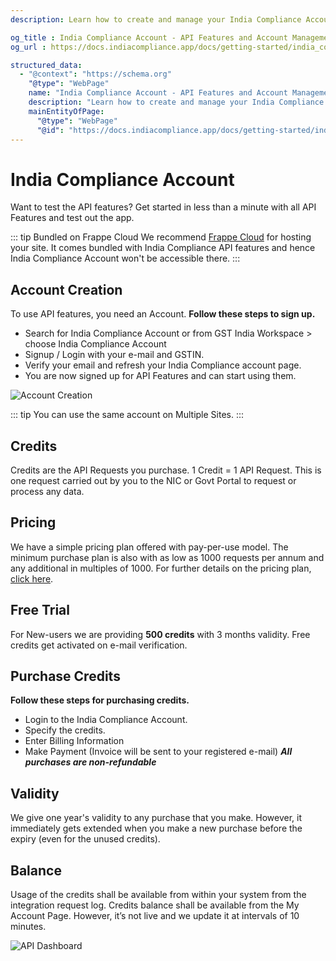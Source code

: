 ```yaml
---
description: Learn how to create and manage your India Compliance Account to access API features, including account creation, credits, pricing, free trial, purchase credits, and more.

og_title : India Compliance Account - API Features and Account Management
og_url : https://docs.indiacompliance.app/docs/getting-started/india_compliance_account

structured_data:
  - "@context": "https://schema.org"
    "@type": "WebPage"
    name: "India Compliance Account - API Features and Account Management"
    description: "Learn how to create and manage your India Compliance Account to access API features, including account creation, credits, pricing, free trial, purchase credits, and more."
    mainEntityOfPage:
      "@type": "WebPage"
      "@id": "https://docs.indiacompliance.app/docs/getting-started/india_compliance_account"
---
```


# India Compliance Account

Want to test the API features?
Get started in less than a minute with all API Features and test out the app.

::: tip Bundled on Frappe Cloud
We recommend [Frappe Cloud](https://frappecloud.com/dashboard/signup?referrer=99df7a8f) for hosting your site. It comes bundled with India Compliance API features and hence India Compliance Account won't be accessible there.
:::

## Account Creation
To use API features, you need an Account.
**Follow these steps to sign up.**

- Search for India Compliance Account or from GST India Workspace > choose India Compliance Account
- Signup / Login with your e-mail and GSTIN.
- Verify your email and refresh your India Compliance account page.
- You are now signed up for API Features and can start using them.

![Account Creation](./assets/ic_account.gif)

::: tip
You can use the same account on Multiple Sites.
:::

## Credits
Credits are the API Requests you purchase. 1 Credit = 1 API Request. This is one request carried out by you to the NIC or Govt Portal to request or process any data.


## Pricing
We have a simple pricing plan offered with pay-per-use model. The minimum purchase plan is also with as low as 1000 requests per annum and any additional in multiples of 1000. For further details on the pricing plan, [click here](https://indiacompliance.app/faq).

## Free Trial
For New-users we are providing **500 credits** with 3 months validity.
Free credits get activated on e-mail verification.

## Purchase Credits
**Follow these steps for purchasing credits.**
- Login to the India Compliance Account.
- Specify the credits.
- Enter Billing Information
- Make Payment (Invoice will be sent to your registered e-mail)
***All purchases are non-refundable***

## Validity
We give one year's validity to any purchase that you make. However, it immediately gets extended when you make a new purchase before the expiry (even for the unused credits).

## Balance
Usage of the credits shall be available from within your system from the integration request log.
Credits balance shall be available from the My Account Page. However, it’s not live and we update it at intervals of 10 minutes.

![API Dashboard](./assets/api_dashboard.png)
